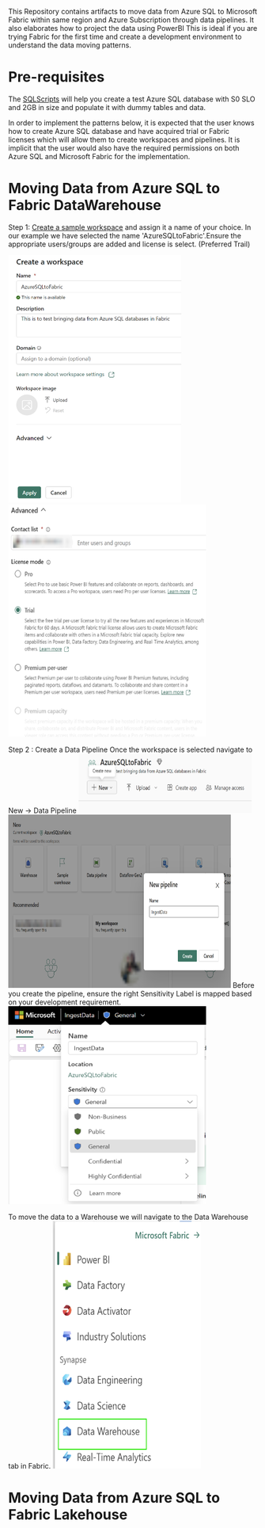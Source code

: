 This Repository contains artifacts to move data from Azure SQL to Microsoft Fabric within same region and Azure Subscription through data pipelines. It also elaborates how to project the data using PowerBI
This is ideal if you are trying Fabric for the first time and create a development environment to understand the data moving patterns. 

# Pre-requisites
The [SQLScripts](/Assests/SQLScripts/) will help you create a test Azure SQL database with S0 SLO and 2GB in size and populate it with dummy tables and data. 

In order to implement the patterns below, it is expected that the user knows how to create Azure SQL database and have acquired trial or Fabric licenses which will allow them to create workspaces and pipelines. It is implicit that the user would also have the required permissions on both Azure SQL and Microsoft Fabric for the implementation.

# Moving Data from Azure SQL to Fabric DataWarehouse
Step 1: [Create a sample workspace](https://learn.microsoft.com/power-bi/collaborate-share/service-create-the-new-workspaces#create-a-workspace) and assign it a name of your choice. In our example we have selected the name 'AzureSQLtoFabric'.Ensure the appropriate users/groups are added and license is select. (Preferred Trail)

<img src='/Assests/Media/CreateWorkspace.PNG' width='350' height='500'><img src='/Assests/Media/AdvancedTab.PNG' width='400' height='470'>

Step 2 : Create a Data Pipeline
Once the workspace is selected navigate to New -> Data Pipeline
<img src='/Assests/Media/NewButton.PNG' width='350' height='120'> 
<img src='/Assests/Media/SamplePipeline.PNG' width='450' height='350'>
Before you create the pipeline, ensure the right Sensitivity Label is mapped based on your development requirement.
<img src='/Assests/Media/SensitivityLabel.PNG' width='400' height='400'>

To move the data to a Warehouse we will navigate to the Data Warehouse tab in Fabric.
<img src='/Assests/Media/FabricOptions.PNG' width='300' height='500'>

# Moving Data from Azure SQL to Fabric Lakehouse